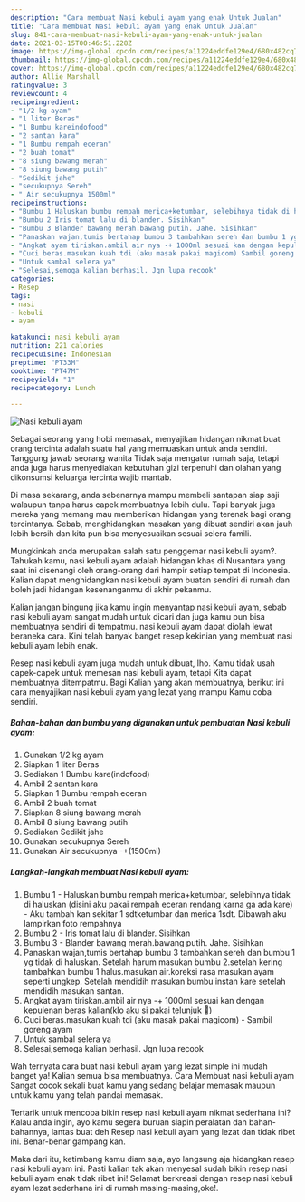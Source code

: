 ```yaml
---
description: "Cara membuat Nasi kebuli ayam yang enak Untuk Jualan"
title: "Cara membuat Nasi kebuli ayam yang enak Untuk Jualan"
slug: 841-cara-membuat-nasi-kebuli-ayam-yang-enak-untuk-jualan
date: 2021-03-15T00:46:51.228Z
image: https://img-global.cpcdn.com/recipes/a11224eddfe129e4/680x482cq70/nasi-kebuli-ayam-foto-resep-utama.jpg
thumbnail: https://img-global.cpcdn.com/recipes/a11224eddfe129e4/680x482cq70/nasi-kebuli-ayam-foto-resep-utama.jpg
cover: https://img-global.cpcdn.com/recipes/a11224eddfe129e4/680x482cq70/nasi-kebuli-ayam-foto-resep-utama.jpg
author: Allie Marshall
ratingvalue: 3
reviewcount: 4
recipeingredient:
- "1/2 kg ayam"
- "1 liter Beras"
- "1 Bumbu kareindofood"
- "2 santan kara"
- "1 Bumbu rempah eceran"
- "2 buah tomat"
- "8 siung bawang merah"
- "8 siung bawang putih"
- "Sedikit jahe"
- "secukupnya Sereh"
- " Air secukupnya 1500ml"
recipeinstructions:
- "Bumbu 1 Haluskan bumbu rempah merica+ketumbar, selebihnya tidak di haluskan (disini aku pakai rempah eceran rendang karna ga ada kare)  Aku tambah kan sekitar 1 sdtketumbar dan merica 1sdt. Dibawah aku lampirkan foto rempahnya"
- "Bumbu 2 Iris tomat lalu di blander. Sisihkan"
- "Bumbu 3 Blander bawang merah.bawang putih. Jahe. Sisihkan"
- "Panaskan wajan,tumis bertahap bumbu 3 tambahkan sereh dan bumbu 1 yg tidak di haluskan. Setelah harum masukan bumbu 2.setelah kering tambahkan bumbu 1 halus.masukan air.koreksi rasa masukan ayam seperti ungkep. Setelah mendidih masukan bumbu instan kare setelah mendidih masukan santan."
- "Angkat ayam tiriskan.ambil air nya -+ 1000ml sesuai kan dengan kepulenan beras kalian(klo aku si pakai telunjuk 🤭)"
- "Cuci beras.masukan kuah tdi (aku masak pakai magicom) Sambil goreng ayam"
- "Untuk sambal selera ya"
- "Selesai,semoga kalian berhasil. Jgn lupa recook"
categories:
- Resep
tags:
- nasi
- kebuli
- ayam

katakunci: nasi kebuli ayam 
nutrition: 221 calories
recipecuisine: Indonesian
preptime: "PT33M"
cooktime: "PT47M"
recipeyield: "1"
recipecategory: Lunch

---
```



![Nasi kebuli ayam](https://img-global.cpcdn.com/recipes/a11224eddfe129e4/680x482cq70/nasi-kebuli-ayam-foto-resep-utama.jpg)

Sebagai seorang yang hobi memasak, menyajikan hidangan nikmat buat orang tercinta adalah suatu hal yang memuaskan untuk anda sendiri. Tanggung jawab seorang  wanita Tidak saja mengatur rumah saja, tetapi anda juga harus menyediakan kebutuhan gizi terpenuhi dan olahan yang dikonsumsi keluarga tercinta wajib mantab.

Di masa  sekarang, anda sebenarnya mampu membeli santapan siap saji walaupun tanpa harus capek membuatnya lebih dulu. Tapi banyak juga mereka yang memang mau memberikan hidangan yang terenak bagi orang tercintanya. Sebab, menghidangkan masakan yang dibuat sendiri akan jauh lebih bersih dan kita pun bisa menyesuaikan sesuai selera famili. 



Mungkinkah anda merupakan salah satu penggemar nasi kebuli ayam?. Tahukah kamu, nasi kebuli ayam adalah hidangan khas di Nusantara yang saat ini disenangi oleh orang-orang dari hampir setiap tempat di Indonesia. Kalian dapat menghidangkan nasi kebuli ayam buatan sendiri di rumah dan boleh jadi hidangan kesenanganmu di akhir pekanmu.

Kalian jangan bingung jika kamu ingin menyantap nasi kebuli ayam, sebab nasi kebuli ayam sangat mudah untuk dicari dan juga kamu pun bisa membuatnya sendiri di tempatmu. nasi kebuli ayam dapat diolah lewat beraneka cara. Kini telah banyak banget resep kekinian yang membuat nasi kebuli ayam lebih enak.

Resep nasi kebuli ayam juga mudah untuk dibuat, lho. Kamu tidak usah capek-capek untuk memesan nasi kebuli ayam, tetapi Kita dapat membuatnya ditempatmu. Bagi Kalian yang akan membuatnya, berikut ini cara menyajikan nasi kebuli ayam yang lezat yang mampu Kamu coba sendiri.

<!--inarticleads1-->

##### Bahan-bahan dan bumbu yang digunakan untuk pembuatan Nasi kebuli ayam:

1. Gunakan 1/2 kg ayam
1. Siapkan 1 liter Beras
1. Sediakan 1 Bumbu kare(indofood)
1. Ambil 2 santan kara
1. Siapkan 1 Bumbu rempah eceran
1. Ambil 2 buah tomat
1. Siapkan 8 siung bawang merah
1. Ambil 8 siung bawang putih
1. Sediakan Sedikit jahe
1. Gunakan secukupnya Sereh
1. Gunakan  Air secukupnya -+(1500ml)




<!--inarticleads2-->

##### Langkah-langkah membuat Nasi kebuli ayam:

1. Bumbu 1 - Haluskan bumbu rempah merica+ketumbar, selebihnya tidak di haluskan (disini aku pakai rempah eceran rendang karna ga ada kare)  - Aku tambah kan sekitar 1 sdtketumbar dan merica 1sdt. Dibawah aku lampirkan foto rempahnya
1. Bumbu 2 - Iris tomat lalu di blander. Sisihkan
1. Bumbu 3 - Blander bawang merah.bawang putih. Jahe. Sisihkan
1. Panaskan wajan,tumis bertahap bumbu 3 tambahkan sereh dan bumbu 1 yg tidak di haluskan. Setelah harum masukan bumbu 2.setelah kering tambahkan bumbu 1 halus.masukan air.koreksi rasa masukan ayam seperti ungkep. Setelah mendidih masukan bumbu instan kare setelah mendidih masukan santan.
1. Angkat ayam tiriskan.ambil air nya -+ 1000ml sesuai kan dengan kepulenan beras kalian(klo aku si pakai telunjuk 🤭)
1. Cuci beras.masukan kuah tdi (aku masak pakai magicom) - Sambil goreng ayam
1. Untuk sambal selera ya
1. Selesai,semoga kalian berhasil. Jgn lupa recook




Wah ternyata cara buat nasi kebuli ayam yang lezat simple ini mudah banget ya! Kalian semua bisa membuatnya. Cara Membuat nasi kebuli ayam Sangat cocok sekali buat kamu yang sedang belajar memasak maupun untuk kamu yang telah pandai memasak.

Tertarik untuk mencoba bikin resep nasi kebuli ayam nikmat sederhana ini? Kalau anda ingin, ayo kamu segera buruan siapin peralatan dan bahan-bahannya, lantas buat deh Resep nasi kebuli ayam yang lezat dan tidak ribet ini. Benar-benar gampang kan. 

Maka dari itu, ketimbang kamu diam saja, ayo langsung aja hidangkan resep nasi kebuli ayam ini. Pasti kalian tak akan menyesal sudah bikin resep nasi kebuli ayam enak tidak ribet ini! Selamat berkreasi dengan resep nasi kebuli ayam lezat sederhana ini di rumah masing-masing,oke!.


